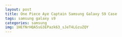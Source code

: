 ```yaml
---
layout: post
title: One Piece Aye Captain Samsung Galaxy S9 Case
tags: samsung galaxy s9
categories: samsung
img: 1HEfNrHQA5sG3EPazk63_sJeT4LGzuZQY
---
```

